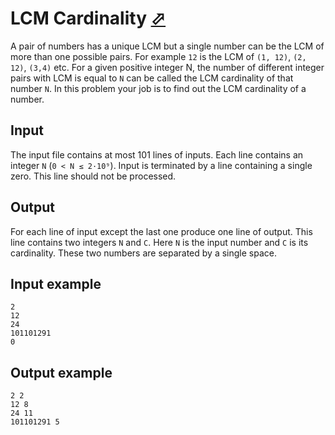 # LCM Cardinality [⬀](https://www.e-olymp.com/en/problems/1247)

A pair of numbers has a unique LCM but a single number can be the LCM of more than one possible pairs. For example `12` is the LCM of `(1, 12)`, `(2, 12)`, `(3,4)` etc. For a given positive integer N, the number of different integer pairs with LCM is equal to `N` can be called the LCM cardinality of that number `N`. In this problem your job is to find out the LCM cardinality of a number.

## Input

The input file contains at most 101 lines of inputs. Each line contains an integer `N` (`0 < N ≤ 2·10⁹`). Input is terminated by a line containing a single zero. This line should not be processed.

## Output

For each line of input except the last one produce one line of output. This line contains two integers `N` and `C`. Here `N` is the input number and `C` is its cardinality. These two numbers are separated by a single space.

## Input example
```
2
12
24
101101291
0
```

## Output example
```
2 2
12 8
24 11
101101291 5
```